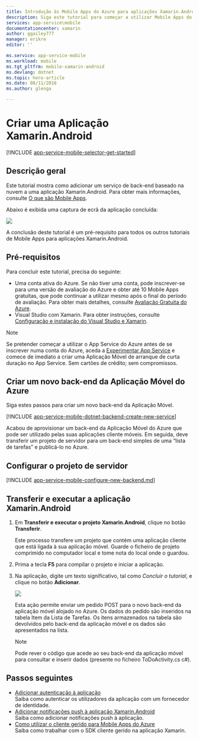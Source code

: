 ```yaml
---
title: Introdução às Mobile Apps do Azure para aplicações Xamarin.Android
description: Siga este tutorial para começar a utilizar Mobile Apps do Azure para desenvolvimento do Xamarin.Android
services: app-service\mobile
documentationcenter: xamarin
author: ggailey777
manager: erikre
editor: ''

ms.service: app-service-mobile
ms.workload: mobile
ms.tgt_pltfrm: mobile-xamarin-android
ms.devlang: dotnet
ms.topic: hero-article
ms.date: 08/11/2016
ms.author: glenga

---
```

# Criar uma Aplicação Xamarin.Android
[!INCLUDE [app-service-mobile-selector-get-started](../../includes/app-service-mobile-selector-get-started.md)]

## Descrição geral
Este tutorial mostra como adicionar um serviço de back-end baseado na nuvem a uma aplicação Xamarin.Android. Para obter mais informações, consulte [O que são Mobile Apps](app-service-mobile-value-prop.md).

Abaixo é exibida uma captura de ecrã da aplicação concluída:

![][0]

A conclusão deste tutorial é um pré-requisito para todos os outros tutoriais de Mobile Apps para aplicações Xamarin.Android.

## Pré-requisitos
Para concluir este tutorial, precisa do seguinte:

* Uma conta ativa do Azure. Se não tiver uma conta, pode inscrever-se para uma versão de avaliação do Azure e obter até 10 Mobile Apps gratuitas, que pode continuar a utilizar mesmo após o final do período de avaliação. Para obter mais detalhes, consulte [Avaliação Gratuita do Azure](https://azure.microsoft.com/pricing/free-trial/).
* Visual Studio com Xamarin. Para obter instruções, consulte [Configuração e instalação do Visual Studio e Xamarin](https://msdn.microsoft.com/library/mt613162.aspx).  

> [!NOTE]
> Se pretender começar a utilizar o App Service do Azure antes de se inscrever numa conta do Azure, aceda a [Experimentar App Service](https://tryappservice.azure.com/?appServiceName=mobile) e comece de imediato a criar uma Aplicação Móvel de arranque de curta duração no App Service. Sem cartões de crédito; sem compromissos.
> 
> 

## Criar um novo back-end da Aplicação Móvel do Azure
Siga estes passos para criar um novo back-end da Aplicação Móvel.

[!INCLUDE [app-service-mobile-dotnet-backend-create-new-service](../../includes/app-service-mobile-dotnet-backend-create-new-service.md)]

Acabou de aprovisionar um back-end da Aplicação Móvel do Azure que pode ser utilizado pelas suas aplicações cliente móveis. Em seguida, deve transferir um projeto de servidor para um back-end simples de uma “lista de tarefas” e publicá-lo no Azure.

## Configurar o projeto de servidor
[!INCLUDE [app-service-mobile-configure-new-backend.md](../../includes/app-service-mobile-configure-new-backend.md)]

## Transferir e executar a aplicação Xamarin.Android
1. Em **Transferir e executar o projeto Xamarin.Android**, clique no botão **Transferir**.
   
    Este processo transfere um projeto que contém uma aplicação cliente que está ligada à sua aplicação móvel. Guarde o ficheiro de projeto comprimido no computador local e tome nota do local onde o guardou.
2. Prima a tecla **F5** para compilar o projeto e iniciar a aplicação.
3. Na aplicação, digite um texto significativo, tal como *Concluir o tutorial*, e clique no botão **Adicionar**.
   
    ![][10]
   
    Esta ação permite enviar um pedido POST para o novo back-end da aplicação móvel alojado no Azure. Os dados do pedido são inseridos na tabela Item da Lista de Tarefas. Os itens armazenados na tabela são devolvidos pelo back-end da aplicação móvel e os dados são apresentados na lista.
   
   > [!NOTE]
   > Pode rever o código que acede ao seu back-end da aplicação móvel para consultar e inserir dados (presente no ficheiro ToDoActivity.cs c#).
   > 
   > 

## Passos seguintes
* [Adicionar autenticação à aplicação ](app-service-mobile-xamarin-android-get-started-users.md)  
  Saiba como autenticar os utilizadores da aplicação com um fornecedor de identidade.
* [Adicionar notificações push à aplicação Xamarin.Android](app-service-mobile-xamarin-android-get-started-push.md)  
  Saiba como adicionar notificações push à aplicação.
* [Como utilizar o cliente gerido para Mobile Apps do Azure](app-service-mobile-dotnet-how-to-use-client-library.md)  
  Saiba como trabalhar com o SDK cliente gerido na aplicação Xamarin. 

<!-- Images. -->
[0]: ./media/app-service-mobile-xamarin-android-get-started/mobile-quickstart-completed-android.png
[6]: ./media/app-service-mobile-xamarin-android-get-started/mobile-portal-quickstart-xamarin.png
[8]: ./media/app-service-mobile-xamarin-android-get-started/mobile-xamarin-project-android-vs.png
[9]: ./media/app-service-mobile-xamarin-android-get-started/mobile-xamarin-project-android-xs.png
[10]: ./media/app-service-mobile-xamarin-android-get-started/mobile-quickstart-startup-android.png

<!-- URLs. -->
[Portal do Azure]: https://azure.portal.com/
[Visual Studio]: https://go.microsoft.com/fwLink/p/?LinkID=534203



<!--HONumber=ago16_HO4-->


